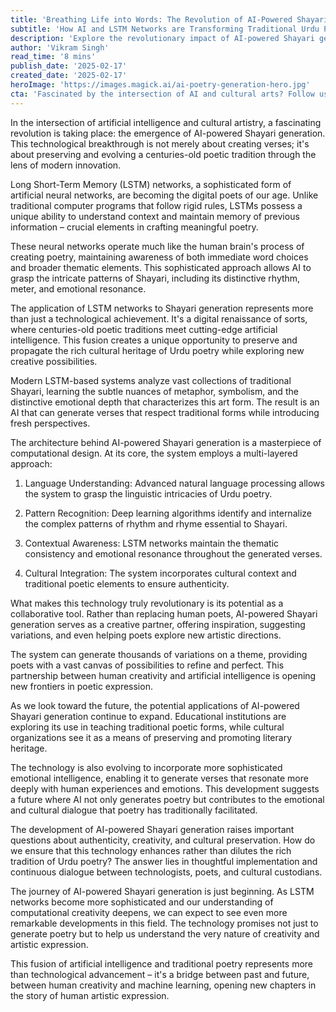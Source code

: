 ```yaml
---
title: 'Breathing Life into Words: The Revolution of AI-Powered Shayari Generation'
subtitle: 'How AI and LSTM Networks are Transforming Traditional Urdu Poetry'
description: 'Explore the revolutionary impact of AI-powered Shayari generation through the use of LSTM networks, preserving and evolving the centuries-old tradition of Urdu poetry through modern technological innovation.'
author: 'Vikram Singh'
read_time: '8 mins'
publish_date: '2025-02-17'
created_date: '2025-02-17'
heroImage: 'https://images.magick.ai/ai-poetry-generation-hero.jpg'
cta: 'Fascinated by the intersection of AI and cultural arts? Follow us on LinkedIn for more groundbreaking insights into how technology is reshaping traditional art forms!'
---
```


In the intersection of artificial intelligence and cultural artistry, a fascinating revolution is taking place: the emergence of AI-powered Shayari generation. This technological breakthrough is not merely about creating verses; it's about preserving and evolving a centuries-old poetic tradition through the lens of modern innovation.

Long Short-Term Memory (LSTM) networks, a sophisticated form of artificial neural networks, are becoming the digital poets of our age. Unlike traditional computer programs that follow rigid rules, LSTMs possess a unique ability to understand context and maintain memory of previous information – crucial elements in crafting meaningful poetry.

These neural networks operate much like the human brain's process of creating poetry, maintaining awareness of both immediate word choices and broader thematic elements. This sophisticated approach allows AI to grasp the intricate patterns of Shayari, including its distinctive rhythm, meter, and emotional resonance.

The application of LSTM networks to Shayari generation represents more than just a technological achievement. It's a digital renaissance of sorts, where centuries-old poetic traditions meet cutting-edge artificial intelligence. This fusion creates a unique opportunity to preserve and propagate the rich cultural heritage of Urdu poetry while exploring new creative possibilities.

Modern LSTM-based systems analyze vast collections of traditional Shayari, learning the subtle nuances of metaphor, symbolism, and the distinctive emotional depth that characterizes this art form. The result is an AI that can generate verses that respect traditional forms while introducing fresh perspectives.

The architecture behind AI-powered Shayari generation is a masterpiece of computational design. At its core, the system employs a multi-layered approach:

1. Language Understanding: Advanced natural language processing allows the system to grasp the linguistic intricacies of Urdu poetry.

2. Pattern Recognition: Deep learning algorithms identify and internalize the complex patterns of rhythm and rhyme essential to Shayari.

3. Contextual Awareness: LSTM networks maintain the thematic consistency and emotional resonance throughout the generated verses.

4. Cultural Integration: The system incorporates cultural context and traditional poetic elements to ensure authenticity.

What makes this technology truly revolutionary is its potential as a collaborative tool. Rather than replacing human poets, AI-powered Shayari generation serves as a creative partner, offering inspiration, suggesting variations, and even helping poets explore new artistic directions.

The system can generate thousands of variations on a theme, providing poets with a vast canvas of possibilities to refine and perfect. This partnership between human creativity and artificial intelligence is opening new frontiers in poetic expression.

As we look toward the future, the potential applications of AI-powered Shayari generation continue to expand. Educational institutions are exploring its use in teaching traditional poetic forms, while cultural organizations see it as a means of preserving and promoting literary heritage.

The technology is also evolving to incorporate more sophisticated emotional intelligence, enabling it to generate verses that resonate more deeply with human experiences and emotions. This development suggests a future where AI not only generates poetry but contributes to the emotional and cultural dialogue that poetry has traditionally facilitated.

The development of AI-powered Shayari generation raises important questions about authenticity, creativity, and cultural preservation. How do we ensure that this technology enhances rather than dilutes the rich tradition of Urdu poetry? The answer lies in thoughtful implementation and continuous dialogue between technologists, poets, and cultural custodians.

The journey of AI-powered Shayari generation is just beginning. As LSTM networks become more sophisticated and our understanding of computational creativity deepens, we can expect to see even more remarkable developments in this field. The technology promises not just to generate poetry but to help us understand the very nature of creativity and artistic expression.

This fusion of artificial intelligence and traditional poetry represents more than technological advancement – it's a bridge between past and future, between human creativity and machine learning, opening new chapters in the story of human artistic expression.